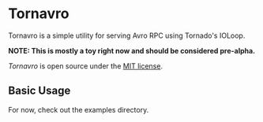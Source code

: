 Tornavro
========

Tornavro is a simple utility for serving Avro RPC using Tornado's IOLoop.

**NOTE: This is mostly a toy right now and should be considered pre-alpha.**

*Tornavro* is open source under the [MIT license](http://www.opensource.org/licenses/mit-license.php).

Basic Usage
-----------

For now, check out the examples directory.
